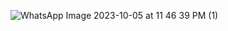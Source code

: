![WhatsApp Image 2023-10-05 at 11 46 39 PM (1)](https://github.com/user-attachments/assets/471d0f4e-8fb4-4050-a420-6d2e95e8ca6e)
